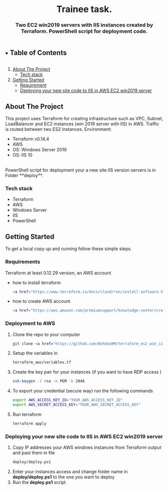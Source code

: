 <p align="center">
  <h1 align="center">Trainee task.</h1>
  <p align="center">
  <h3 align="center"> Two EC2 win2019 servers with IIS instances created by Terraform. PowerShell script for deployment code. </h3>
  </p>
</p>
<details open="open">
  <summary><h2 style="display: inline-block">Table of Contents</h2></summary>
  <ol>
    <li>
      <a href="#about-the-project">About The Project</a>
      <ul>
        <li><a href="#tech-stack">Tech stack</a></li>
      </ul>
    </li>
    <li>
      <a href="#getting-started">Getting Started</a>
      <ul>
        <li><a href="#requirement">Requirement</a></li>
        <li><a href="#deployment-to-aws>Deployment to AWS</a></li>
        <li><a href="#Deploying-your-new-site">Deploying your new site code to IIS in AWS EC2 win2019 server</a></li>
      </ul>
    </li>
  </ol>
</details>

<!-- ABOUT THE PROJECT -->
## About The Project

This project uses Terraform for creating infrastructure such as VPC, Subnet, LoadBalancer and EC2 instances (win 2019 server with IIS) in AWS. Traffic is routed between two ES2 instances.
Environment:
  * []()Terraform v0.14.4
  * []()AWS
  * []()OS: Windows Server 2019
  * []()OS: IIS 10
  <br />
PowerShell script for deployment your a new site IIS version servers is in Folder **deploy**.


### Tech stack

* []()Terraform
* []()AWS
* []()Windows Server
* []()IIS
* []()PowerShell



<!-- GETTING STARTED -->
## Getting Started

To get a local copy up and running follow these simple steps.

### Requirements

Terraform at least 0.12.29 version, an AWS account
* how to install terraform
  ```sh
  <a href="https://www.terraform.io/docs/cloud/run/install-software.html">https://www.terraform.io/docs/cloud/run/install-software.html</a>
  ```
* how to create AWS account
  ```sh
  <a href="https://aws.amazon.com/premiumsupport/knowledge-center/create-and-activate-aws-account/">https://aws.amazon.com/premiumsupport/knowledge-center/create-and-activate-aws-account/</a>
  ```

### Deployment to AWS

1. Clone the repo to your computer
   ```sh
   git clone <a href="https://github.com/BohdanHM/terraform_es2_win_iis.git">https://github.com/BohdanHM/terraform_es2_win_iis.git</a>
   ```
2. Setup the variables in
   ```sh
   terraform_aws/variables.tf
   ```
3. Create the key pair for your instances (if you want to have RDP access )
   ```sh
   ssh-keygen -t rsa -m PEM -b 2048
   ```
4. To export your credential (secure way) run the following commands
   ```sh
   export AWS_ACCESS_KEY_ID="YOUR_AWS_ACCESS_KEY_ID"
   export AWS_SECRET_ACCESS_KEY="YOUR_AWS_SECRET_ACCESS_KEY"
   ```
5. Run terraform
   ```sh
   terraform apply
   ```


### Deploying your new site code to IIS in AWS EC2 win2019 server

1. Copy IP addresses your AWS windows instances from Terraform output and past them in file
   ```sh
   deploy/deploy.ps1
   ```
2. Enter your instances access and change folder name in **deploy/deploy.ps1** to the one you want to deploy
3. Run the  **deploy.ps1** script
